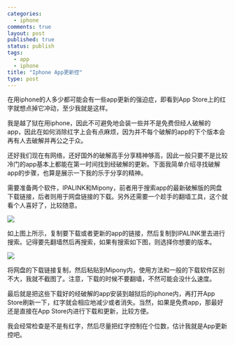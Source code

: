 ```yaml
--- 
categories: 
  - iphone
comments: true
layout: post
published: true
status: publish
tags: 
  - app
  - iphone
title: "Iphone App更新控"
type: post
---
```

在用iphone的人多少都可能会有一些app更新的强迫症，即看到App Store上的红字就想点掉它冲动，至少我就是这样。  

我是越了狱在用iphone，因此不可避免地会装一些并不是免费但经人破解的app，因此在如何消除红字上会有点麻烦，因为并不每个破解的app的下个版本会再有人去破解并再公之于众。  

还好我们现在有网络，还好国外的破解高手分享精神够高，因此一般只要不是比较冷门的app基本上都能在第一时间找到经破解的更新。下面我简单介绍寻找破解app的步骤，也算是展示一下我的乐于分享的精神。  

需要准备两个软件，IPALINK和Mipony，前者用于搜索app的最新破解版的网盘下载链接，后者则用于网盘链接的下载。另外还需要一个趁手的翻墙工具，这个就看个人喜好了，比较随意。  

<img style="display: block; float: none; margin-left: auto; margin-right: auto" src="http://public.bay.livefilestore.com/y1prHflFdL6quFJ_LfBr5i4Wu6WuFOmoae6Ez68hEji_4hMF1luuvwL0tbZW55ePtmcBjqqvfZS1gnDQcQJV1yxQg/ScreenShot_2011-08-03_214829.jpg">  

如上图上所示，复制要下载或者更新的app的链接，然后复制到IPALINK里去进行搜索。记得要先翻墙然后再搜索，如果有搜索如下图，则选择你想要的版本。  

<img style="display: block; float: none; margin-left: auto; margin-right: auto" src="http://public.bay.livefilestore.com/y1pMwESgg76C5fDCYZmLnXbDtarneJC2Ta8ZVSFoVvGBDilOJUqxdVFtahN94-Wm1jH-er6NaXRpGiKkct7Eqkh_Q/ScreenShot_2011-08-03_215521.jpg">  

将网盘的下载链接复制，然后粘贴到Mipony内，使用方法和一般的下载软件区别不大，我就不截图了。注意，下载的时候不要翻墙，不然可能会没什么速度。  

最后就是把这些下载好的经破解的app安装到越狱后的iphone内，再打开App Store刷新一下，红字就会相应地减少或者消失。当然，如果是免费app，那最好还是直接在App Store内进行下载和更新，比较方便。  

我会经常检查是不是有红字，然后尽量把红字控制在个位数，估计我就是App更新控吧。
